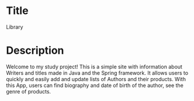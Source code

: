 # Title
Library
# Description
Welcome to my study project! This is a simple site with information about Writers and titles made in Java and the Spring framework. 
It allows users to quickly and easily add and update lists of Authors and their products. 
With this App, users can find biography and date of birth of the author, see the genre of products.
